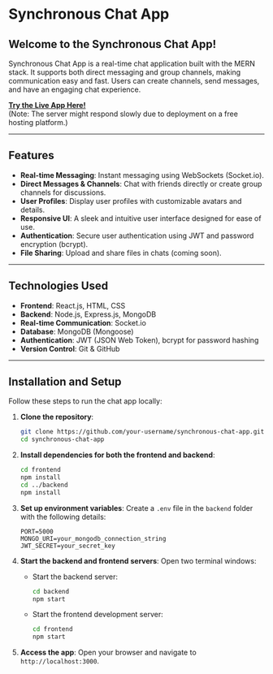 # Synchronous Chat App

## Welcome to the Synchronous Chat App!

Synchronous Chat App is a real-time chat application built with the MERN stack. It supports both direct messaging and group channels, making communication easy and fast. Users can create channels, send messages, and have an engaging chat experience.

**[Try the Live App Here!](https://mohammedsuhail364.github.io/ChatApp)**  
(Note: The server might respond slowly due to deployment on a free hosting platform.)

---

## Features
- **Real-time Messaging**: Instant messaging using WebSockets (Socket.io).
- **Direct Messages & Channels**: Chat with friends directly or create group channels for discussions.
- **User Profiles**: Display user profiles with customizable avatars and details.
- **Responsive UI**: A sleek and intuitive user interface designed for ease of use.
- **Authentication**: Secure user authentication using JWT and password encryption (bcrypt).
- **File Sharing**: Upload and share files in chats (coming soon).

---

## Technologies Used
- **Frontend**: React.js, HTML, CSS
- **Backend**: Node.js, Express.js, MongoDB
- **Real-time Communication**: Socket.io
- **Database**: MongoDB (Mongoose)
- **Authentication**: JWT (JSON Web Token), bcrypt for password hashing
- **Version Control**: Git & GitHub

---

## Installation and Setup
Follow these steps to run the chat app locally:

1. **Clone the repository**:
   ```bash
   git clone https://github.com/your-username/synchronous-chat-app.git
   cd synchronous-chat-app
   ```

2. **Install dependencies for both the frontend and backend**:
   ```bash
   cd frontend
   npm install
   cd ../backend
   npm install
   ```

3. **Set up environment variables**:
   Create a `.env` file in the `backend` folder with the following details:
   ```
   PORT=5000
   MONGO_URI=your_mongodb_connection_string
   JWT_SECRET=your_secret_key
   ```

4. **Start the backend and frontend servers**:
   Open two terminal windows:
   - Start the backend server:
     ```bash
     cd backend
     npm start
     ```
   - Start the frontend development server:
     ```bash
     cd frontend
     npm start
     ```

5. **Access the app**:
   Open your browser and navigate to `http://localhost:3000`.
